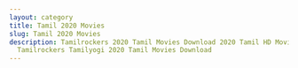 ```yaml
---
layout: category
title: Tamil 2020 Movies
slug: Tamil 2020 Movies
description: Tamilrockers 2020 Tamil Movies Download 2020 Tamil HD Movies in
  Tamilrockers Tamilyogi 2020 Tamil Movies Download
---
```

